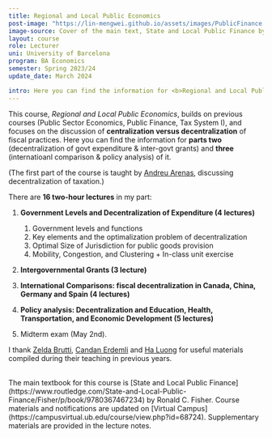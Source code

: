 ```yaml
---
title: Regional and Local Public Economics
post-image: "https://lin-mengwei.github.io/assets/images/PublicFinance.png"
image-source: Cover of the main text, State and Local Public Finance by Ronald Fisher. 
layout: course
role: Lecturer
uni: University of Barcelona
program: BA Economics 
semester: Spring 2023/24
update_date: March 2024

intro: Here you can find the information for <b>Regional and Local Public Economics</b> taught in Spring semester, 2023/24. This is a <b>third-year compulsory course</b> for undergraduate Economics majors at the University of Barcelona.
---
```



This course, *Regional and Local Public Economics*, builds on previous courses (Public Sector Economics, Public Finance, Tax System I), and focuses on the discussion of <b>centralization versus decentralization</b> of fiscal practices. Here you can find the information for <b>parts two</b> (decentralization of govt expenditure & inter-govt grants) and <b>three</b> (internatioanl comparison & policy analysis) of it. 

(The first part of the course is taught by [Andreu Arenas](https://sites.google.com/site/andreuarenasweb/home), discussing decentralization of taxation.)

There are **16 two-hour lectures** in my part:

1. **Government Levels and Decentralization of Expenditure (4 lectures)**
	1. Government levels and functions
	2. Key elements and the optimalization problem of decentralization
	3. Optimal Size of Jurisdiction for public goods provision
	4. Mobility, Congestion, and Clustering + In-class unit exercise

2. **Intergovernmental Grants (3 lecture)**

3. **International Comparisons: fiscal decentralization in Canada, China, Germany and Spain (4 lectures)**

4. **Policy analysis: Decentralization and Education, Health, Transportation, and Economic Development (5 lectures)**

5. Midterm exam (May 2nd).

I thank [Zelda Brutti](https://sites.google.com/site/zeldabrutti/), [Candan Erdemli](https://candanerdemli.com/) and [Ha Luong](https://haluong.weebly.com/) for useful materials compiled during their teaching in previous years.


<br>
The main textbook for this course is [State and Local Public Finance](https://www.routledge.com/State-and-Local-Public-Finance/Fisher/p/book/9780367467234) by Ronald C. Fisher. Course materials and notifications are updated on [Virtual Campus](https://campusvirtual.ub.edu/course/view.php?id=68724). Supplementary materials are provided in the lecture notes.
